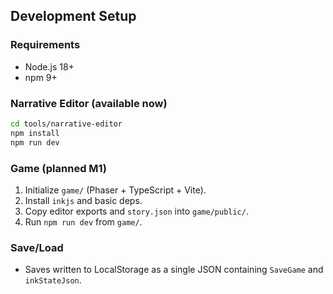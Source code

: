 ## Development Setup

### Requirements
- Node.js 18+
- npm 9+

### Narrative Editor (available now)
```bash
cd tools/narrative-editor
npm install
npm run dev
```

### Game (planned M1)
1. Initialize `game/` (Phaser + TypeScript + Vite).
2. Install `inkjs` and basic deps.
3. Copy editor exports and `story.json` into `game/public/`.
4. Run `npm run dev` from `game/`.

### Save/Load
- Saves written to LocalStorage as a single JSON containing `SaveGame` and `inkStateJson`.


